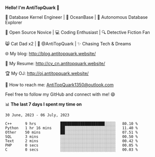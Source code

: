 
**Hello! I'm AntiTopQuark 👋**

🔧 Database Kernel Engineer | 🌊 OceanBase | 🤖 Autonomous Database Explorer

🌱 Open Source Novice | 💻 Coding Enthusiast | 🔍 Detective Fiction Fan

😸 Cat Dad x2 | 🎉 @AntiTopQuark | ✨ Chasing Tech & Dreams

🌐 My blog: http://blog.antitopquark.website/

📄 My Resume: http://cv_cn.antitopquark.website/

🏆 My OJ: http://oj.antitopquark.website/

📧 How to reach me: AntiTopQuark1350@outlook.com

Feel free to follow my GitHub and connect with me! 😄

📊 **The last 7 days I spent my time on** 

<!--START_SECTION:waka-->
```text
30 June, 2023 - 06 July, 2023

C++      9 hrs           ████████████████████░░░░░   80.10 % 
Python   1 hr 16 mins    ██░░░░░░░░░░░░░░░░░░░░░░░   11.40 % 
Other    50 mins         ██░░░░░░░░░░░░░░░░░░░░░░░   07.51 % 
SQL      3 mins          ░░░░░░░░░░░░░░░░░░░░░░░░░   00.50 % 
Text     2 mins          ░░░░░░░░░░░░░░░░░░░░░░░░░   00.42 % 
PHP      0 secs          ░░░░░░░░░░░░░░░░░░░░░░░░░   00.05 % 
C        0 secs          ░░░░░░░░░░░░░░░░░░░░░░░░░   00.03 %
```
<!--END_SECTION:waka-->


